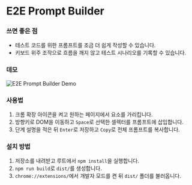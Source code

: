 # E2E Prompt Builder

### 쓰면 좋은 점
- 테스트 코드를 위한 프롬프트를 조금 더 쉽게 작성할 수 있습니다.
- 키보드 위주 조작으로 흐름을 깨지 않고 테스트 시나리오를 기록할 수 있습니다.

### 데모
![E2E Prompt Builder Demo](e2e-prompt-builder.gif)

### 사용법
1. 크롬 확장 아이콘을 켜고 원하는 페이지에서 요소를 가리킵니다.
2. 방향키로 DOM을 이동하고 `Space`로 선택한 셀렉터를 프롬프트에 삽입합니다.
3. 단계 설명을 적은 뒤 `Enter`로 저장하고 `Copy`로 전체 프롬프트를 복사합니다.

### 설치 방법
1. 저장소를 내려받고 루트에서 `npm install`을 실행합니다.
2. `npm run build`로 `dist/`를 생성합니다.
3. `chrome://extensions/`에서 개발자 모드를 켠 뒤 `dist/` 폴더를 불러옵니다.
